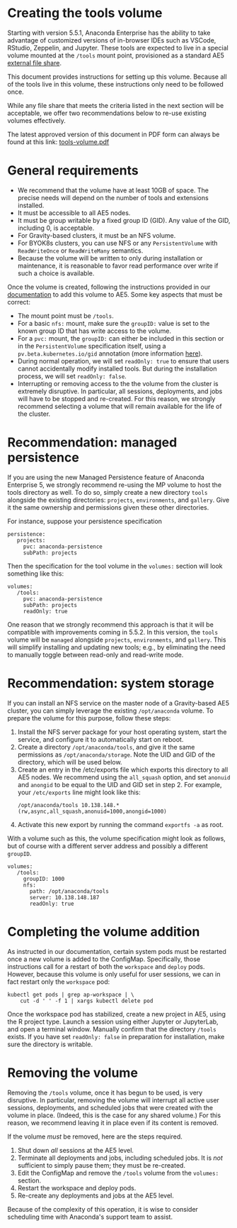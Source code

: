 # Creating the tools volume

Starting with version 5.5.1, Anaconda Enterprise has the ability
to take advantage of customized versions of in-browser IDEs such as
VSCode, RStudio, Zeppelin, and Jupyter. These tools are expected
to live in a special volume mounted at the `/tools` mount point,
provisioned as a standard AE5
[external file share](https://enterprise-docs.anaconda.com/en/latest/admin/advanced/nfs.html).

This document provides instructions for setting up this volume.
Because all of the tools live in this volume, these instructions
only need to be followed once.

While any file share that meets the criteria listed in the next
section will be acceptable, we offer two recommendations below
to re-use existing volumes effectively.

The latest approved version of this document in PDF form can always
be found at this link: [tools-volume.pdf](http://airgap.svc.anaconda.com.s3.amazonaws.com/misc/tools-volume.pdf)

# General requirements

* We recommend that the volume have at least 10GB of space.
  The precise needs will depend on the number of tools and
  extensions installed.
* It must be accessible to all AE5 nodes.
* It must be group writable by a fixed group ID (GID). Any value of
  the GID, including 0, is acceptable.
* For Gravity-based clusters, it must be an NFS volume.
* For BYOK8s clusters, you can use NFS or any `PersistentVolume`
  with `ReadWriteOnce` or `ReadWriteMany` semantics.
* Because the volume will be written to only during installation
  or maintenance, it is reasonable to favor read performance over
  write if such a choice is available.

Once the volume is created, following the instructions provided
in our [documentation](https://enterprise-docs.anaconda.com/en/latest/admin/advanced/nfs.html)
to add this volume to AE5. Some key aspects that must be correct:

- The mount point must be `/tools`.
- For a basic `nfs:` mount, make sure the `groupID:` value is
  set to the known group ID that has write access to the volume.
- For a `pvc:` mount, the `groupID:` can either be included in
  this section or in the `PersistentVolume` specification itself,
  using a `pv.beta.kubernetes.io/gid` annotation (more information
  [here](https://kubernetes.io/docs/tasks/configure-pod-container/configure-persistent-volume-storage/#access-control)).
- During normal operation, we will set `readOnly: true` to ensure
  that users cannot accidentally modify installed tools. But during
  the installation process, we will set `readOnly: false`.
- Interrupting or removing access to the the volume from the cluster
  is extremely disruptive. In particular, all sessions, deployments,
  and jobs will have to be stopped and re-created. For this reason,
  we strongly recommend selecting a volume that will remain
  available for the life of the cluster.
   
# Recommendation: managed persistence

If you are using the new Managed Persistence feature of Anaconda
Enterprise 5, we strongly recommend re-using the MP volume to
host the tools directory as well. To do so, simply create a new
directory `tools` alongside the existing directories: `projects`,
`environments`, and `gallery`. Give it the same ownership and
permissions given these other directories.

For instance, suppose your persistence specification
```
persistence:
   projects:
     pvc: anaconda-persistence
     subPath: projects
```
Then the specification for the tool volume in the `volumes:` section
will look something like this:
```
volumes:
   /tools:
     pvc: anaconda-persistence
     subPath: projects
     readOnly: true
```

One reason that we strongly recommend this approach is that it will
be compatible with improvements coming in 5.5.2. In this version,
the `tools` volume will be `managed` alongside `projects`,
`environments`, and `gallery`. This will simplify installing and
updating new tools; e.g., by eliminating the need to manually toggle
between read-only and read-write mode.

# Recommendation: system storage

If you can install an NFS service on the master node of a Gravity-based
AE5 cluster, you can simply leverage the existing `/opt/anaconda`
volume. To prepare the volume for this purpose, follow these steps:

1. Install the NFS server package for your host operating system, start
   the service, and configure it to automatically start on reboot.
2. Create a directory `/opt/anaconda/tools`, and give it the same
   permissions as `/opt/anaconda/storage`. Note the UID and GID of the
   directory, which will be used below.
3. Create an entry in the /etc/exports file which exports this directory
   to all AE5 nodes. We recommend using the `all_squash` option, and set
   `anonuid` and `anongid` to be equal to the UID and GID set in step 2.
   For example, your `/etc/exports` line might look like this:
   ```
   /opt/anaconda/tools 10.138.148.*(rw,async,all_squash,anonuid=1000,anongid=1000)
   ```
4. Activate this new export by running the command `exportfs -a` as root.

With a volume such as this, the volume specification might look as follows,
but of course with a different server address and possibly a different `groupID`.
```
volumes:
   /tools:
     groupID: 1000
     nfs:
       path: /opt/anaconda/tools
       server: 10.138.148.187
       readOnly: true
```

# Completing the volume addition

As instructed in our documentation, certain system pods must be
restarted once a new volume is added to the ConfigMap. Specifically,
those instructions call for a restart of both the `workspace` and
`deploy` pods. However, because this volume is only useful for user
sessions, we can in fact restart only the `workspace` pod:
```
kubectl get pods | grep ap-workspace | \
    cut -d ' ' -f 1 | xargs kubectl delete pod
```
Once the workspace pod has stabilized, create a new project in AE5,
using the R project type. Launch a session using either Jupyter or
JupyterLab, and open a terminal window. Manually confirm that the
directory `/tools` exists. If you have set `readOnly: false` in
preparation for installation, make sure the directory is writable.

# Removing the volume

Removing the `/tools` volume, once it has begun to be used, is
very disruptive. In particular, removing the volume will interrupt 
all active user sessions, deployments, and scheduled jobs that were
created with the volume in place. (Indeed, this is the case for
any shared volume.) For this reason, we recommend leaving it in
place even if its content is removed.

If the volume *must* be removed, here are the steps required.

1. Shut down *all* sessions at the AE5 level.
2. Terminate all deployments and jobs, including scheduled jobs.
   It is *not* sufficient to simply pause them; they must be
   re-created.
3. Edit the ConfigMap and remove the `/tools` volume from
   the `volumes:` section.
4. Restart the workspace and deploy pods.
5. Re-create any deployments and jobs at the AE5 level.

Because of the complexity of this operation, it is wise to
consider scheduling time with Anaconda's support team to assist.
